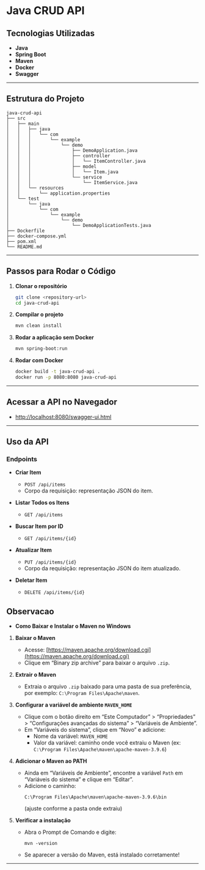 # Java CRUD API

## Tecnologias Utilizadas

- **Java**
- **Spring Boot**
- **Maven**
- **Docker**
- **Swagger**

---

## Estrutura do Projeto

```
java-crud-api
├── src
│   ├── main
│   │   ├── java
│   │   │   └── com
│   │   │       └── example
│   │   │           └── demo
│   │   │               ├── DemoApplication.java
│   │   │               ├── controller
│   │   │               │   └── ItemController.java
│   │   │               ├── model
│   │   │               │   └── Item.java
│   │   │               └── service
│   │   │                   └── ItemService.java
│   │   └── resources
│   │       └── application.properties
│   └── test
│       └── java
│           └── com
│               └── example
│                   └── demo
│                       └── DemoApplicationTests.java
├── Dockerfile
├── docker-compose.yml
├── pom.xml
└── README.md
```

---

## Passos para Rodar o Código

1. **Clonar o repositório**
   ```sh
   git clone <repository-url>
   cd java-crud-api
   ```

2. **Compilar o projeto**
   ```sh
   mvn clean install
   ```

3. **Rodar a aplicação sem Docker**
   ```sh
   mvn spring-boot:run
   ```

4. **Rodar com Docker**
   ```sh
   docker build -t java-crud-api .
   docker run -p 8080:8080 java-crud-api
   ```

---

## Acessar a API no Navegador

- [http://localhost:8080/swagger-ui.html](http://localhost:8080/swagger-ui.html)

---

## Uso da API

### Endpoints

- **Criar Item**
  - `POST /api/items`
  - Corpo da requisição: representação JSON do item.

- **Listar Todos os Itens**
  - `GET /api/items`

- **Buscar Item por ID**
  - `GET /api/items/{id}`

- **Atualizar Item**
  - `PUT /api/items/{id}`
  - Corpo da requisição: representação JSON do item atualizado.

- **Deletar Item**
  - `DELETE /api/items/{id}`

## Observacao
- **Como Baixar e Instalar o Maven no Windows**

1. **Baixar o Maven**
   - Acesse: [https://maven.apache.org/download.cgi](https://maven.apache.org/download.cgi)
   - Clique em “Binary zip archive” para baixar o arquivo `.zip`.

2. **Extrair o Maven**
   - Extraia o arquivo `.zip` baixado para uma pasta de sua preferência, por exemplo: `C:\Program Files\Apache\maven`.

3. **Configurar a variável de ambiente `MAVEN_HOME`**
   - Clique com o botão direito em “Este Computador” > “Propriedades” > “Configurações avançadas do sistema” > “Variáveis de Ambiente”.
   - Em “Variáveis do sistema”, clique em “Novo” e adicione:
     - Nome da variável: `MAVEN_HOME`
     - Valor da variável: caminho onde você extraiu o Maven (ex: `C:\Program Files\Apache\maven\apache-maven-3.9.6`)

4. **Adicionar o Maven ao PATH**
   - Ainda em “Variáveis de Ambiente”, encontre a variável `Path` em “Variáveis do sistema” e clique em “Editar”.
   - Adicione o caminho:  
     ```
     C:\Program Files\Apache\maven\apache-maven-3.9.6\bin
     ```
     (ajuste conforme a pasta onde extraiu)

5. **Verificar a instalação**
   - Abra o Prompt de Comando e digite:
     ```
     mvn -version
     ```
   - Se aparecer a versão do Maven, está instalado corretamente!

---
